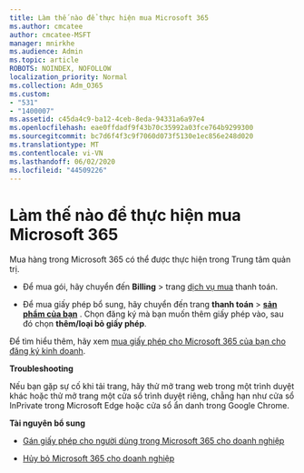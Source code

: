 ```yaml
---
title: Làm thế nào để thực hiện mua Microsoft 365
ms.author: cmcatee
author: cmcatee-MSFT
manager: mnirkhe
ms.audience: Admin
ms.topic: article
ROBOTS: NOINDEX, NOFOLLOW
localization_priority: Normal
ms.collection: Adm_O365
ms.custom:
- "531"
- "1400007"
ms.assetid: c45da4c9-ba12-4ceb-8eda-94331a6a97e4
ms.openlocfilehash: eae0ffdadf9f43b70c35992a03fce764b9299300
ms.sourcegitcommit: bc7d6f4f3c9f7060d073f5130e1ec856e248d020
ms.translationtype: MT
ms.contentlocale: vi-VN
ms.lasthandoff: 06/02/2020
ms.locfileid: "44509226"
---
```

# <a name="how-to-make-a-microsoft-365-purchase"></a>Làm thế nào để thực hiện mua Microsoft 365

Mua hàng trong Microsoft 365 có thể được thực hiện trong Trung tâm quản trị.
  
- Để mua gói, hãy chuyển đến **Billing** \> trang [dịch vụ mua](https://go.microsoft.com/fwlink/p/?linkid=868433) thanh toán.

- Để mua giấy phép bổ sung, hãy chuyển đến trang **thanh toán** \> **[sản phẩm của bạn](https://go.microsoft.com/fwlink/p/?linkid=842054)** . Chọn đăng ký mà bạn muốn thêm giấy phép vào, sau đó chọn **thêm/loại bỏ giấy phép**.
  
Để tìm hiểu thêm, hãy xem [mua giấy phép cho Microsoft 365 của bạn cho đăng ký kinh doanh](https://docs.microsoft.com/microsoft-365/commerce/licenses/buy-licenses).

**Troubleshooting**

Nếu bạn gặp sự cố khi tải trang, hãy thử mở trang web trong một trình duyệt khác hoặc thử mở trang một cửa sổ trình duyệt riêng, chẳng hạn như cửa sổ InPrivate trong Microsoft Edge hoặc cửa sổ ẩn danh trong Google Chrome.

**Tài nguyên bổ sung**
  
- [Gán giấy phép cho người dùng trong Microsoft 365 cho doanh nghiệp](https://docs.microsoft.com/microsoft-365/admin/add-users/add-users)

- [Hủy bỏ Microsoft 365 cho doanh nghiệp](https://docs.microsoft.com/microsoft-365/commerce/subscriptions/cancel-your-subscription)